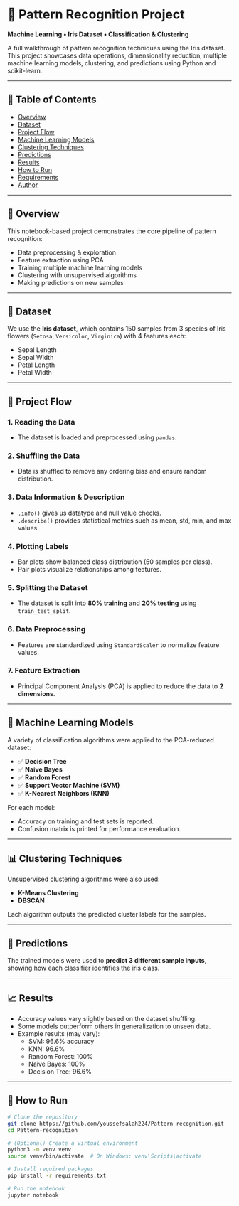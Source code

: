 # 🌸 Pattern Recognition Project

**Machine Learning • Iris Dataset • Classification & Clustering**

A full walkthrough of pattern recognition techniques using the Iris dataset. This project showcases data operations, dimensionality reduction, multiple machine learning models, clustering, and predictions using Python and scikit-learn.

---

## 📌 Table of Contents

- [Overview](#overview)
- [Dataset](#dataset)
- [Project Flow](#project-flow)
- [Machine Learning Models](#machine-learning-models)
- [Clustering Techniques](#clustering-techniques)
- [Predictions](#predictions)
- [Results](#results)
- [How to Run](#how-to-run)
- [Requirements](#requirements)
- [Author](#author)

---

## 🧠 Overview

This notebook-based project demonstrates the core pipeline of pattern recognition:

- Data preprocessing & exploration
- Feature extraction using PCA
- Training multiple machine learning models
- Clustering with unsupervised algorithms
- Making predictions on new samples

---

## 🌼 Dataset

We use the **Iris dataset**, which contains 150 samples from 3 species of Iris flowers (`Setosa`, `Versicolor`, `Virginica`) with 4 features each:  
- Sepal Length  
- Sepal Width  
- Petal Length  
- Petal Width

---

## 🔁 Project Flow

### 1. **Reading the Data**
- The dataset is loaded and preprocessed using `pandas`.

### 2. **Shuffling the Data**
- Data is shuffled to remove any ordering bias and ensure random distribution.

### 3. **Data Information & Description**
- `.info()` gives us datatype and null value checks.  
- `.describe()` provides statistical metrics such as mean, std, min, and max values.

### 4. **Plotting Labels**
- Bar plots show balanced class distribution (50 samples per class).  
- Pair plots visualize relationships among features.

### 5. **Splitting the Dataset**
- The dataset is split into **80% training** and **20% testing** using `train_test_split`.

### 6. **Data Preprocessing**
- Features are standardized using `StandardScaler` to normalize feature values.

### 7. **Feature Extraction**
- Principal Component Analysis (PCA) is applied to reduce the data to **2 dimensions**.

---

## 🤖 Machine Learning Models

A variety of classification algorithms were applied to the PCA-reduced dataset:

- ✅ **Decision Tree**  
- ✅ **Naive Bayes**  
- ✅ **Random Forest**  
- ✅ **Support Vector Machine (SVM)**  
- ✅ **K-Nearest Neighbors (KNN)**

For each model:
- Accuracy on training and test sets is reported.
- Confusion matrix is printed for performance evaluation.

---

## 📊 Clustering Techniques

Unsupervised clustering algorithms were also used:

- **K-Means Clustering**
- **DBSCAN**

Each algorithm outputs the predicted cluster labels for the samples.

---

## 🔮 Predictions

The trained models were used to **predict 3 different sample inputs**, showing how each classifier identifies the iris class.

---

## 📈 Results

- Accuracy values vary slightly based on the dataset shuffling.
- Some models outperform others in generalization to unseen data.
- Example results (may vary):
  - SVM: 96.6% accuracy
  - KNN: 96.6%
  - Random Forest: 100%
  - Naive Bayes: 100%
  - Decision Tree: 96.6%

---

## 🚀 How to Run

```bash
# Clone the repository
git clone https://github.com/youssefsalah224/Pattern-recognition.git
cd Pattern-recognition

# (Optional) Create a virtual environment
python3 -m venv venv
source venv/bin/activate  # On Windows: venv\Scripts\activate

# Install required packages
pip install -r requirements.txt

# Run the notebook
jupyter notebook
